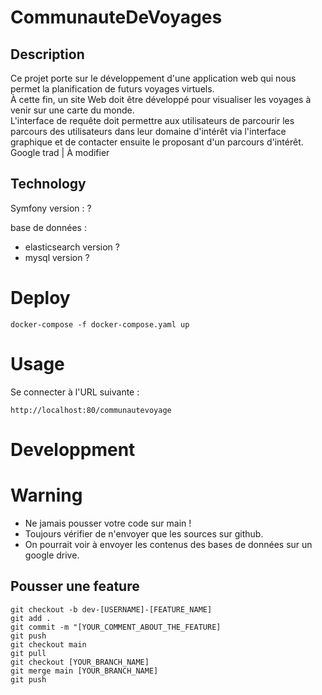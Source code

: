 # CommunauteDeVoyages

## Description  
Ce projet porte sur le développement d'une application web qui nous permet la planification de futurs voyages virtuels.   
À cette fin, un site Web doit être développé pour visualiser les voyages à venir sur une carte du monde.   
L'interface de requête doit permettre aux utilisateurs de parcourir les parcours des utilisateurs dans leur domaine d'intérêt via l'interface graphique et de contacter ensuite le proposant d'un parcours d'intérêt.  
Google trad | À modifier  
## Technology 

Symfony version : ?

base de données :  
- elasticsearch version ?
- mysql version ?

# Deploy  
```
docker-compose -f docker-compose.yaml up  
```

# Usage  
Se connecter à l'URL suivante :  
```
http://localhost:80/communautevoyage  
```

# Developpment

# Warning   
- Ne jamais pousser votre code sur main !  
- Toujours vérifier de n'envoyer que les sources sur github.
- On pourrait voir à envoyer les contenus des bases de données sur un google drive.  
## Pousser une feature  
```
git checkout -b dev-[USERNAME]-[FEATURE_NAME]  
git add .  
git commit -m "[YOUR_COMMENT_ABOUT_THE_FEATURE]  
git push  
git checkout main  
git pull  
git checkout [YOUR_BRANCH_NAME]  
git merge main [YOUR_BRANCH_NAME]  
git push  
```